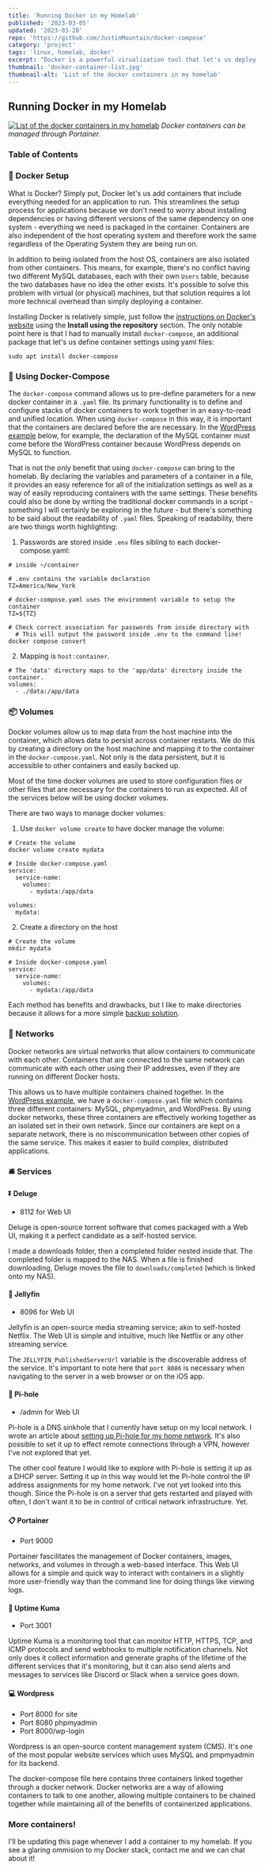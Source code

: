 ```yaml
---
title: 'Running Docker in my Homelab'
published: '2023-03-05'
updated: '2023-03-28'
repo: 'https://github.com/JustinMountain/docker-compose'
category: 'project'
tags: 'linux, homelab, docker'
excerpt: "Docker is a powerful virualization tool that let's us deploy containerized applications. Learn more about how I implement docker in my homelab."
thumbnail: 'docker-container-list.jpg'
thumbnail-alt: 'List of the docker containers in my homelab'
---
```


## Running Docker in my Homelab 

[![List of the docker containers in my homelab](docker-container-list.jpg "Docker containers via Portainer")](docker-container-list.jpg)
*Docker containers can be managed through Portainer.*

### Table of Contents

### 🐋 Docker Setup

What is Docker? Simply put, Docker let's us add containers that include everything needed for an application to run. This streamlines the setup process for applications because we don't need to worry about installing dependencies or having different versions of the same dependency on one system - everything we need is packaged in the container. Containers are also independent of the host operating system and therefore work the same regardless of the Operating System they are being run on. 

In addition to being isolated from the host OS, containers are also isolated from other containers. This means, for example, there's no conflict having two different MySQL databases, each with their own `Users` table, because the two databases have no idea the other exists. It's possible to solve this problem with virtual (or physical) machines, but that solution requires a lot more technical overhead than simply deploying a container.

Installing Docker is relatively simple, just follow the [instructions on Docker's website](https://docs.docker.com/engine/install/ubuntu/) using the **Install using the repository** section. The only notable point here is that I had to manually install `docker-compose`, an additional package that let's us define container settings using yaml files:

```
sudo apt install docker-compose
```

### 📝 Using Docker-Compose

The `docker-compose` command allows us to pre-define parameters for a new docker container in a `.yaml` file. Its primary functionality is to define and configure stacks of docker containers to work together in an easy-to-read and unified location. When using `docker-compose` in this way, it is important that the containers are declared before the are necessary. In the [WordPress example](#-wordpress) below, for example, the declaration of the MySQL container must come before the WordPress container because WordPress depends on MySQL to function. 

That is not the only benefit that using `docker-compose` can bring to the homelab. By declaring the variables and parameters of a container in a file, it provides an easy reference for all of the initialization settings as well as a way of easily reproducing containers with the same settings. These benefits could also be done by writing the traditional docker commands in a script - something I will certainly be exploring in the future - but there's something to be said about the readability of `.yaml` files. Speaking of readability, there are two things worth highlighting:

1. Passwords are stored inside `.env` files sibling to each docker-compose.yaml:

```
# inside ~/container

# .env contains the variable declaration 
TZ=America/New_York

# docker-compose.yaml uses the environment variable to setup the container
TZ=${TZ}

# Check correct association for passwords from inside directory with
  # This will output the password inside .env to the command line!
docker compose convert
```

2. Mapping is `host:container`.

```
# The 'data' directory maps to the 'app/data' directory inside the container.
volumes:
  - ./data:/app/data
```

### 📦 Volumes

Docker volumes allow us to map data from the host machine into the container, which allows data to persist across container restarts. We do this by creating a directory on the host machine and mapping it to the container in the `docker-compose.yaml`. Not only is the data persistent, but it is accessible to other containers and easily backed up. 

Most of the time docker volumes are used to store configuration files or other files that are necessary for the containers to run as expected. All of the services below will be using docker volumes.

There are two ways to manage docker volumes: 

1. Use `docker volume create` to have docker manage the volume:

```
# Create the volume
docker volume create mydata

# Inside docker-compose.yaml
service:
  service-name:
    volumes:
      - mydata:/app/data

volumes:
  mydata:
```

2. Create a directory on the host

```
# Create the volume
mkdir mydata

# Inside docker-compose.yaml
service:
  service-name:
    volumes:
      - mydata:/app/data
```

Each method has benefits and drawbacks, but I like to make directories because it allows for a more simple [backup solution](/posts/storage-and-backup).

### 📶 Networks

Docker networks are virtual networks that allow containers to communicate with each other. Containers that are connected to the same network can communicate with each other using their IP addresses, even if they are running on different Docker hosts.

This allows us to have multiple containers chained together. In the [WordPress example](#-wordpress), we have a `docker-compose.yaml` file which contains three different containers: MySQL, phpmyadmin, and WordPress. By using docker networks, these three containers are effectively working together as an isolated set in their own network. Since our containers are kept on a separate network, there is no miscommunication between other copies of the same service. This makes it easier to build complex, distributed applications.

### 🛎️ Services

#### ⏬ Deluge

- 8112 for Web UI

Deluge is open-source torrent software that comes packaged with a Web UI, making it a perfect candidate as a self-hosted service. 

I made a downloads folder, then a completed folder nested inside that. The completed folder is mapped to the NAS. When a file is finished downloading, Deluge moves the file to `downloads/completed` (which is linked onto my NAS).

#### 🔼 Jellyfin

- 8096 for Web UI

Jellyfin is an open-source media streaming service; akin to self-hosted Netflix. The Web UI is simple and intuitive, much like Netflix or any other streaming service.

The `JELLYFIN_PublishedServerUrl` variable is the discoverable address of the service. It's important to note here that `port 8086` is necessary when navigating to the server in a web browser or on the iOS app.

#### 🥧 Pi-hole

- /admin for Web UI

Pi-hole is a DNS sinkhole that I currently have setup on my local network. I wrote an article about [setting up Pi-hole for my home network](/posts/blocking-ads-on-my-home-network). It's also possible to set it up to effect remote connections through a VPN, however I've not explored that yet.

The other cool feature I would like to explore with Pi-hole is setting it up as a DHCP server. Setting it up in this way would let the Pi-hole control the IP address assignments for my home network. I've not yet looked into this though. Since the Pi-hole is on a server that gets restarted and played with often, I don't want it to be in control of critical network infrastructure. Yet.

#### 📋 Portainer

 - Port 9000

Portainer fascilitates the management of Docker containers, images, networks, and volumes in through a web-based interface. This Web UI allows for a simple and quick way to interact with containers in a slightly more user-friendly way than the command line for doing things like viewing logs. 

#### 🐻 Uptime Kuma

 - Port 3001

Uptime Kuma is a monitoring tool that can monitor HTTP, HTTPS, TCP, and ICMP protocols and send webhooks to multiple notification channels. Not only does it collect information and generate graphs of the lifetime of the different services that it's monitoring, but it can also send alerts and messages to services like Discord or Slack when a service goes down. 

#### 💻 Wordpress

- Port 8000 for site
- Port 8080 phpmyadmin
- Port 8000/wp-login

Wordpress is an open-source content management system (CMS). It's one of the most popular website services which uses MySQL and pmpmyadmin for its backend. 

The docker-compose file here contains three containers linked together through a docker network. Docker networks are a way of allowing containers to talk to one another, allowing multiple containers to be chained together while maintaining all of the benefits of containerized applications. 

### More containers!

I'll be updating this page whenever I add a container to my homelab. If you see a glaring ommision to my Docker stack, contact me and we can chat about it!
